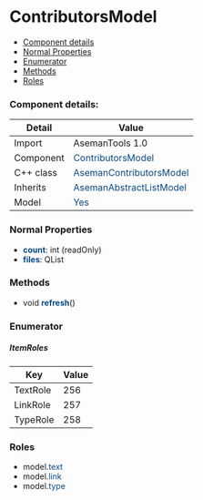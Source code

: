 # ContributorsModel

 * [Component details](#component-details)
 * [Normal Properties](#normal-properties)
 * [Enumerator](#enumerator)
 * [Methods](#methods)
 * [Roles](#roles)


### Component details:

|Detail|Value|
|------|-----|
|Import|AsemanTools 1.0|
|Component|<font color='#074885'>ContributorsModel</font>|
|C++ class|<font color='#074885'>AsemanContributorsModel</font>|
|Inherits|<font color='#074885'>AsemanAbstractListModel</font>|
|Model|<font color='#074885'>Yes</font>|


### Normal Properties

* <font color='#074885'><b>count</b></font>: int (readOnly)
* <font color='#074885'><b>files</b></font>: QList<QUrl>


### Methods

 * void <font color='#074885'><b>refresh</b></font>()



### Enumerator


##### ItemRoles

|Key|Value|
|---|-----|
|TextRole|256|
|LinkRole|257|
|TypeRole|258|


### Roles

 * model.<font color='#074885'>text</font>
 * model.<font color='#074885'>link</font>
 * model.<font color='#074885'>type</font>
